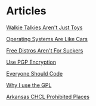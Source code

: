 <title>Articles - Dave's World</title>

Articles
========

[Walkie Talkies Aren't Just Toys](frs-test.html)

[Operating Systems Are Like Cars](like-cars.html)

[Free Distros Aren't For Suckers](free-distros.html)

[Use PGP Encryption](pgp.html)

[Everyone Should Code](everyone-should-code.html)

[Why I use the GPL](gpl.html)

[Arkansas CHCL Prohibited Places](ar-chcl.html)
